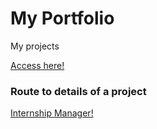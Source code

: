 # My Portfolio

My projects

[Access here!](https://ailtonbsj.github.io/portfolio/)

### Route to details of a project

[Internship Manager!](https://ailtonbsj.github.io/#12/info)